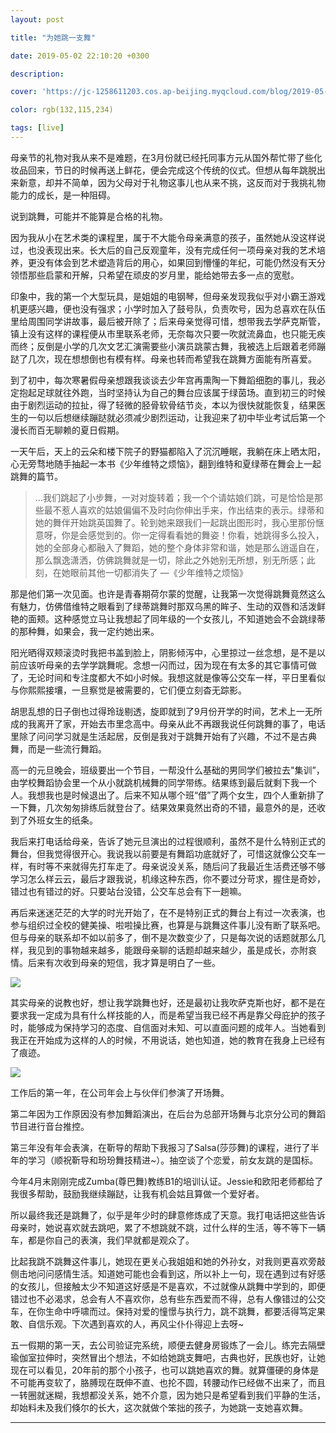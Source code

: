 ```yaml
---
layout: post

title: "为她跳一支舞"

date: 2019-05-02 22:10:20 +0300

description:  

cover: 'https://jc-1258611203.cos.ap-beijing.myqcloud.com/blog/2019-05-02-sai-de-silva-27289-unsplash.jpg'

color: rgb(132,115,234)

tags: [live]
---
```


母亲节的礼物对我从来不是难题，在3月份就已经托同事方元从国外帮忙带了些化妆品回来，节日的时候再送上鲜花，便会完成这个传统的仪式。但想从每年跳脱出来新意，却并不简单，因为父母对于礼物这事儿也从来不挑，这反而对于我挑礼物能力的成长，是一种阻碍。

说到跳舞，可能并不能算是合格的礼物。

因为我从小在艺术类的课程里，属于不大能令母亲满意的孩子，虽然她从没这样说过，也没表现出来。长大后的自己反观童年，没有完成任何一项母亲对我的艺术培养，更没有体会到艺术塑造背后的用心，如果回到懵懂的年纪，可能仍然没有天分领悟那些启蒙和开解，只希望在顽皮的岁月里，能给她带去多一点的宽慰。

印象中，我的第一个大型玩具，是姐姐的电钢琴，但母亲发现我似乎对小霸王游戏机更感兴趣，便也没有强求；小学时加入了鼓号队，负责吹号，因为总喜欢在队伍里给周围同学讲故事，最后被开除了；后来母亲觉得可惜，想带我去学萨克斯管，镇上没有这样的课程便从市里联系老师，无奈每次只要一吹就流鼻血，也只能无疾而终；反倒是小学的几次文艺汇演需要些小演员跳蒙古舞，我被选上后跟着老师蹦跶了几次，现在想想倒也有模有样。母亲也转而希望我在跳舞方面能有所喜爱。

到了初中，每次寒暑假母亲想跟我谈谈去少年宫再熏陶一下舞蹈细胞的事儿，我必定抱起足球就往外跑，当时坚持认为自己的舞台应该属于绿茵场。直到初三的时候由于剧烈运动的拉扯，得了轻微的胫骨软骨结节炎，本以为很快就能恢复，结果医生的一句以后想继续蹦跶就必须减少剧烈运动，让我迎来了初中毕业考试后第一个漫长而百无聊赖的夏日假期。

一天午后，天上的云朵和楼下院子的野猫都陷入了沉沉睡眠，我躺在床上晒太阳，心无旁骛地随手抽起一本书《少年维特之烦恼》，翻到维特和夏绿蒂在舞会上一起跳舞的篇节。

> …我们跳起了小步舞，一对对旋转着；我一个个请姑娘们跳，可是恰恰是那些最不惹人喜欢的姑娘偏偏不及时向你伸出手来，作出结束的表示。绿蒂和她的舞伴开始跳英国舞了。轮到她来跟我们一起跳出图形时，我心里那份惬意呀，你是会感觉到的。你一定得看看她的舞姿！你看，她跳得多么投入，她的全部身心都融入了舞蹈，她的整个身体非常和谐，她是那么逍遥自在，那么飘逸潇洒，仿佛跳舞就是一切，除此之外她别无所想，别无所感；此刻，在她眼前其他一切都消失了 —《少年维特之烦恼》

那是他们第一次见面。也许是青春期荷尔蒙的觉醒，让我第一次觉得跳舞竟然这么有魅力，仿佛借维特之眼看到了绿蒂跳舞时那双乌黑的眸子、生动的双唇和活泼鲜艳的面颊。这种感觉立马让我想起了同年级的一个女孩儿，不知道她会不会跳绿蒂的那种舞，如果会，我一定约她出来。

阳光晒得双颊滚烫时我把书盖到脸上，阴影倾泻中，心里掠过一丝念想，是不是以前应该听母亲的去学学跳舞呢。念想一闪而过，因为现在有太多的其它事情可做了，无论时间和专注度都大不如小时候。我想这就是像等公交车一样，平日里看似与你熙熙接壤，一旦察觉是被需要的，它们便立刻杳无踪影。

胡思乱想的日子倒也过得玲珑剔透，旋即就到了9月份开学的时间，艺术上一无所成的我离开了家，开始去市里念高中。母亲从此不再跟我说任何跳舞的事了，电话里除了问问学习就是生活起居，反倒是我对于跳舞开始有了兴趣，不过不是古典舞，而是一些流行舞蹈。

高一的元旦晚会，班级要出一个节目，一帮没什么基础的男同学们被拉去"集训”，由学校舞蹈协会里一个从小就跳机械舞的同学带练。结果练到最后就剩下我一个人。我想我也是时候退出了。后来不知从哪个班“借”了两个女生，四个人重新排了一下舞，几次匆匆排练后就登台了。结果效果竟然出奇的不错，最意外的是，还收到了外班女生的纸条。

我后来打电话给母亲，告诉了她元旦演出的过程很顺利，虽然不是什么特别正式的舞台，但我觉得很开心。我说我以前要是有舞蹈功底就好了，可惜这就像公交车一样，有时等不来就得先打车走了。母亲说没关系，随后问了我最近生活费还够不够学习怎么样云云，最后才跟我说，机缘这种东西，你不要过分苛求，握住是奇妙，错过也有错过的好。只要站台没错，公交车总会有下一趟嘛。

再后来迷迷茫茫的大学的时光开始了，在不是特别正式的舞台上有过一次表演，也参与组织过全校的健美操、啦啦操比赛，也算是与跳舞这件事儿没有断了联系吧。但与母亲的联系却不如以前多了，倒不是次数变少了，只是每次说的话题就那么几样，我见到的事物越来越多，能跟母亲聊的话题却越来越少，虽是成长，亦附哀情。后来有次收到母亲的短信，我才算是明白了一些。

![](https://jc-1258611203.cos.ap-beijing.myqcloud.com/blog/2019-04-25-weibo.jpg)

其实母亲的说教也好，想让我学跳舞也好，还是最初让我吹萨克斯也好，都不是在要求我一定成为具有什么样技能的人，而是希望当我已经不再是靠父母庇护的孩子时，能够成为保持学习的态度、自信面对未知、可以直面问题的成年人。当她看到我正在开始成为这样的人的时候，不用说话，她也知道，她的教育在我身上已经有了痕迹。

![](https://jc-1258611203.cos.ap-beijing.myqcloud.com/blog/2019-04-25-p1324018935%20copy.jpg)

工作后的第一年，在公司年会上与伙伴们参演了开场舞。

第二年因为工作原因没有参加舞蹈演出，在后台为总部开场舞与北京分公司的舞蹈节目进行音台推控。

第三年没有年会表演，在靳导的帮助下我报习了Salsa(莎莎舞)的课程，进行了半年的学习（顺祝靳导和玢玢舞技精进~）。抽空谈了个恋爱，前女友跳的是国标。

今年4月末刚刚完成Zumba(尊巴舞)教练B1的培训认证。Jessie和欧阳老师都给了我很多帮助，鼓励我继续蹦跶，让我有机会姑且算做一个爱好者。

所以最终我还是跳舞了，似乎是年少时的肆意修炼成了天意。我打电话把这些告诉母亲时，她说喜欢就去跳吧，累了不想跳就不跳，过什么样的生活，等不等下一辆车，都是你自己的表演，我们早就都是观众了。

比起我跳不跳舞这件事儿，她现在更关心我姐姐和她的外孙女，对我则更喜欢旁敲侧击地问问感情生活。知道她可能也会看到这，所以补上一句，现在遇到过有好感的女孩儿，但接触太少不知道这好感是不是喜欢，不过就像从跳舞中学到的，即便错过也不必渴求，总会有人不喜欢你，总有些东西爱而不得，总有人像错过的公交车，在你生命中呼啸而过。保持对爱的憧憬与执行力，跳不跳舞，都要活得笃定果敢、自信乐观。下次遇到喜欢的人，再风尘仆仆得迎上去呀~

五一假期的第一天，去公司验证完系统，顺便去健身房锻炼了一会儿。练完去隔壁瑜伽室拉伸时，突然冒出个想法，不如给她跳支舞吧，古典也好，民族也好，让她现在可以看见，20年前的那个小孩子，也可以跳她喜欢的舞。就算僵硬的身体是不可能再变软了，胳膊现在既伸不直、也抡不圆，转腰动作已经做不出来了，而且一转圈就迷糊，我想都没关系，她不介意，因为她只是希望看到我们平静的生活，却始料未及我们倏尔的长大，这次就做个笨拙的孩子，为她跳一支她喜欢舞。

---

[视频]: http://www.meipai.com/media/1106945768?uid=1040203105&amp;client_id=1089857302&amp;utm_media_id=1106945768&amp;utm_source=meipai_share&amp;utm_term=meipai_android&amp;utm_content=test&amp;viewCount=1&amp;shareCount=1&amp;gid=1803747178	"为她跳支舞"



